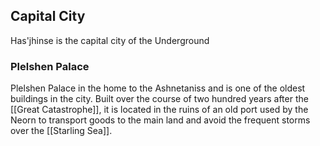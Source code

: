 

## Capital City

Has'jhinse is the capital city of the Underground

### Plelshen Palace
Plelshen Palace in the home to the Ashnetaniss and is one of the oldest buildings in the city. Built over the course of two hundred years after the [[Great Catastrophe]], it is located in the ruins of an old port used by the Neorn to transport goods to the main land and avoid the frequent storms over the [[Starling Sea]].